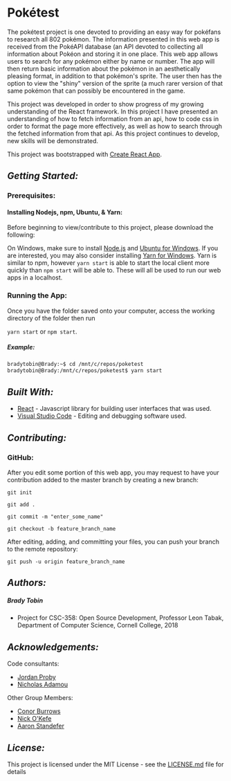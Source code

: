# Pokétest

The pokétest project is one devoted to providing an easy way for pokéfans to research all 802 pokémon. The information presented in this web app is received from the PokéAPI database (an API devoted to collecting all information about Pokéon and storing it in one place. This web app allows users to search for any pokémon either by name or number. The app will then return basic information about the pokémon in an aesthetically pleasing format, in addition to that pokémon's sprite. The user then has the option to view the "shiny" version of the sprite (a much rarer version of that same pokémon that can possibly be encountered in the game.

This project was developed in order to show progress of my growing understanding of the React framework. In this project I have presented an understanding of how to fetch information from an api, how to code css in order to format the page more effectively, as well as how to search through the fetched information from that api. As this project continues to develop, new skills will be demonstrated.

This project was bootstrapped with [Create React App](https://github.com/facebookincubator/create-react-app).

## *Getting Started:*

### Prerequisites:

#### Installing Nodejs, npm, Ubuntu, & Yarn:

Before beginning to view/contribute to this project, please download the following:

On Windows, make sure to install [Node.js](https://www.npmjs.com/get-npm) and [Ubuntu for Windows](https://tutorials.ubuntu.com/tutorial/tutorial-ubuntu-on-windows#0). If you are interested, you may also consider installing [Yarn for Windows](https://yarnpkg.com/lang/en/docs/install/#windows-stable). Yarn is similar to npm, however `yarn start` is able to start the local client more quickly than `npm start` will be able to. These will all be used to run our web apps in a localhost.

### Running the App:

Once you have the folder saved onto your computer, access the working directory of the folder then run

`yarn start` or `npm start`.

##### Example:

```bash
bradytobin@Brady:~$ cd /mnt/c/repos/poketest
bradytobin@Brady:/mnt/c/repos/poketest$ yarn start
```

## *Built With:*

- [React](https://reactjs.org/) - Javascript library for building user interfaces that was used.
- [Visual Studio Code](https://visualstudio.microsoft.com/) - Editing and debugging software used.

## *Contributing:*

### GitHub:

After you edit some portion of this web app, you may request to have your contribution added to the master branch by creating a new branch:

`git init`

`git add .`

`git commit -m "enter_some_name"`

`git checkout -b feature_branch_name`

After editing, adding, and committing your files, you can push your branch to the remote repository:

`git push -u origin feature_branch_name`

## *Authors:*

##### Brady Tobin
- Project for CSC-358: Open Source Development, Professor Leon Tabak, Department of Computer Science, Cornell College, 2018

## *Acknowledgements:*

Code consultants:
- [Jordan Proby](https://github.com/jjproby)
- [Nicholas Adamou](https://github.com/nicholasadamou)

Other Group Members:
- [Conor Burrows](https://github.com/cgburrows)
- [Nick O'Kefe](https://github.com/theannoyingrobot)
- [Aaron Standefer](https://github.com/ajs541)

## *License:*

This project is licensed under the MIT License - see the [LICENSE.md](link/LICENSE.md) file for details
